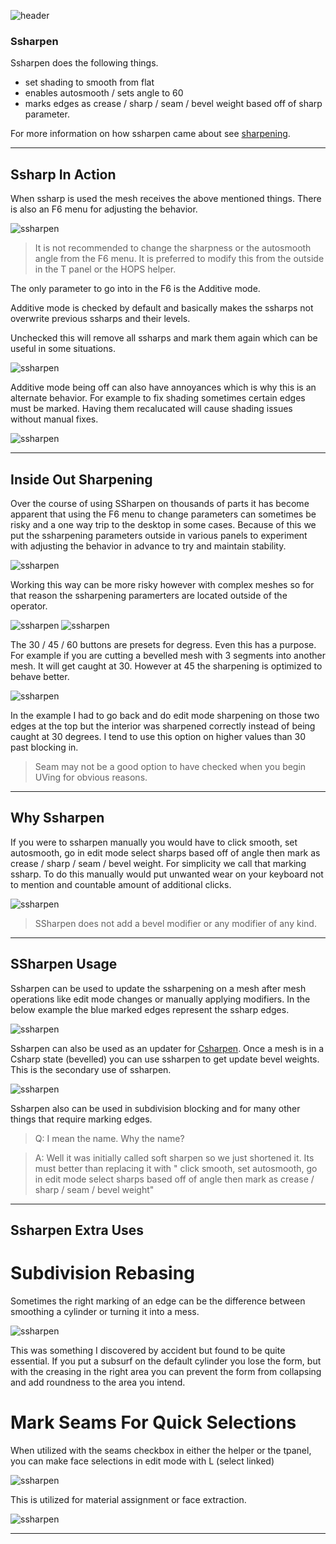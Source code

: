 ![header](img/header.png)

### Ssharpen

Ssharpen does the following things.

- set shading to smooth from flat
- enables autosmooth / sets angle to 60
- marks edges as crease / sharp / seam / bevel weight based off of sharp parameter.

For more information on how ssharpen came about see [sharpening](sharpening.md).

---
## Ssharp In Action

When ssharp is used the mesh receives the above mentioned things. There is also an F6 menu for adjusting the behavior.

![ssharpen](img\ssharpen\s6.gif)

> It is not recommended to change the sharpness or the autosmooth angle from the F6 menu. It is preferred to modify this from the outside in the T panel or the HOPS helper.

The only parameter to go into in the F6 is the Additive mode.

Additive mode is checked by default and basically makes the ssharps not overwrite previous ssharps and their levels.

Unchecked this will remove all ssharps and mark them again which can be useful in some situations.

![ssharpen](img\ssharpen\s7.gif)

Additive mode being off can also have annoyances which is why this is an alternate behavior. For example to fix shading sometimes certain edges must be marked. Having them recalucated will cause shading issues without manual fixes.

![ssharpen](img\ssharpen\s8.gif)

---

## Inside Out Sharpening

Over the course of using SSharpen on thousands of parts it has become apparent that using the F6 menu to change parameters can sometimes be risky and a one way trip to the desktop in some cases. Because of this we put the ssharpening parameters outside in various panels to experiment with adjusting the behavior in advance to try and maintain stability.

![ssharpen](img\ssharpen\s9.gif)

Working this way can be more risky however with complex meshes so for that reason the ssharpening paramerters are located outside of the operator.

![ssharpen](img\ssharpen\s10.png) ![ssharpen](img\ssharpen\s11.png)

The 30 / 45 / 60 buttons are presets for degress. Even this has a purpose. For example if you are cutting a bevelled mesh with 3 segments into another mesh. It will get caught at 30. However at 45 the sharpening is optimized to behave better.

![ssharpen](img\ssharpen\s12.gif)

In the example I had to go back and do edit mode sharpening on those two edges at the top but the interior was sharpened correctly instead of being caught at 30 degrees. I tend to use this option on higher values than 30 past blocking in.

> Seam may not be a good option to have checked when you begin UVing for obvious reasons.

---

## Why Ssharpen

If you were to ssharpen manually you would have to click smooth, set autosmooth, go in edit mode select sharps based off of angle then mark as crease / sharp / seam / bevel weight. For simplicity we call that marking ssharp. To do this manually would put unwanted wear on your keyboard not to mention and countable amount of additional clicks.

![ssharpen](img\ssharpen\s1.gif)


> SSharpen does not add a bevel modifier or any modifier of any kind.

---

## SSharpen Usage

Ssharpen can be used to update the ssharpening on a mesh after mesh operations like edit mode changes or manually applying modifiers. In the below example the blue marked edges represent the ssharp edges.

![ssharpen](img\ssharpen\s3.gif)

Ssharpen can also be used as an updater for [Csharpen](csharpen.md). Once a mesh is in a Csharp state (bevelled) you can use ssharpen to get update bevel weights.
This is the secondary use of ssharpen.

![ssharpen](img\ssharpen\s4.gif)

Ssharpen also can be used in subdivision blocking and for many other things that require marking edges.

>Q: I mean the name. Why the name?

>A: Well it was initially called soft sharpen so we just shortened it. Its must better than replacing it with " click smooth, set autosmooth, go in edit mode select sharps based off of angle then mark as crease / sharp / seam / bevel weight"

---

## Ssharpen Extra Uses

# Subdivision Rebasing
Sometimes the right marking of an edge can be the difference between smoothing a cylinder or turning it into a mess.

![ssharpen](img\ssharpen\s2.gif)

This was something I discovered by accident but found to be quite essential.
If you put a subsurf on the default cylinder you lose the form, but with the creasing in the right area you can prevent the form from collapsing and add roundness to the area you intend.

# Mark Seams For Quick Selections
When utilized with the seams checkbox in either the helper or the tpanel, you can make face selections in edit mode with L (select linked)

![ssharpen](img\ssharpen\s1.png)

This is utilized for material assignment or face extraction.

![ssharpen](img\ssharpen\s5.gif)

---
